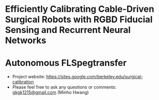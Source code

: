 # Efficiently Calibrating Cable-Driven Surgical Robots with RGBD Fiducial Sensing and Recurrent Neural Networks
# Autonomous FLSpegtransfer

- Project website: https://sites.google.com/berkeley.edu/surgical-calibration
- Please feel free to ask any questions or comments: gkgk1215@gmail.com (Minho Hwang)
   
